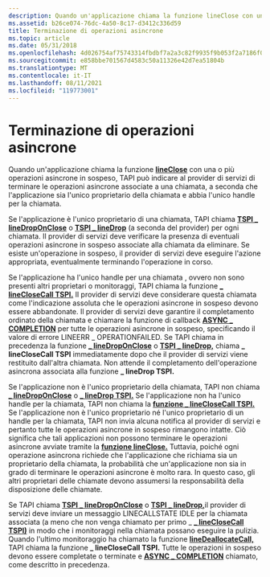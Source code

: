 ```yaml
---
description: Quando un'applicazione chiama la funzione lineClose con una o più operazioni asincrone in sospeso, TAPI può indirizzare il provider di servizi a terminare le operazioni asincrone associate a una chiamata.
ms.assetid: b26ce074-76dc-4a50-8c17-d3412c336d59
title: Terminazione di operazioni asincrone
ms.topic: article
ms.date: 05/31/2018
ms.openlocfilehash: 4d026754af75743314fbdbf7a2a3c82f9935f9b053f2a7186f095e4f452a0bdd
ms.sourcegitcommit: e858bbe701567d4583c50a11326e42d7ea51804b
ms.translationtype: MT
ms.contentlocale: it-IT
ms.lasthandoff: 08/11/2021
ms.locfileid: "119773001"
---
```

# <a name="termination-of-asynchronous-operations"></a>Terminazione di operazioni asincrone

Quando un'applicazione chiama la funzione [**lineClose**](/windows/win32/api/tapi/nf-tapi-lineclose) con una o più operazioni asincrone in sospeso, TAPI può indicare al provider di servizi di terminare le operazioni asincrone associate a una chiamata, a seconda che l'applicazione sia l'unico proprietario della chiamata e abbia l'unico handle per la chiamata.

Se l'applicazione è l'unico proprietario di una chiamata, TAPI chiama [**TSPI \_ lineDropOnClose**](./tspi-linedroponclose.md) o [**TSPI \_ lineDrop**](/windows/win32/api/tspi/nf-tspi-tspi_linedrop) (a seconda del provider) per ogni chiamata. Il provider di servizi deve verificare la presenza di eventuali operazioni asincrone in sospeso associate alla chiamata da eliminare. Se esiste un'operazione in sospeso, il provider di servizi deve eseguire l'azione appropriata, eventualmente terminando l'operazione in corso.

Se l'applicazione ha l'unico handle per una chiamata , ovvero non sono presenti altri proprietari o monitoraggi, TAPI chiama la funzione [**\_ lineCloseCall TSPI.**](/windows/win32/api/tspi/nf-tspi-tspi_lineclosecall) Il provider di servizi deve considerare questa chiamata come l'indicazione assoluta che le operazioni asincrone in sospeso devono essere abbandonate. Il provider di servizi deve garantire il completamento ordinato della chiamata e chiamare la funzione di callback [**ASYNC \_ COMPLETION**](/windows/win32/api/tspi/nc-tspi-async_completion) per tutte le operazioni asincrone in sospeso, specificando il valore di errore LINEERR \_ OPERATIONFAILED. Se TAPI chiama in precedenza la funzione [**\_ lineDropOnClose**](./tspi-linedroponclose.md) o [**TSPI \_ lineDrop,**](/windows/win32/api/tspi/nf-tspi-tspi_linedrop) chiama **\_ lineCloseCall TSPI** immediatamente dopo che il provider di servizi viene restituito dall'altra chiamata. Non attende il completamento dell'operazione asincrona associata alla funzione **\_ lineDrop TSPI.**

Se l'applicazione non è l'unico proprietario della chiamata, TAPI non chiama [**\_ lineDropOnClose**](./tspi-linedroponclose.md) o [**\_ lineDrop TSPI.**](/windows/win32/api/tspi/nf-tspi-tspi_linedrop) Se l'applicazione non ha l'unico handle per la chiamata, TAPI non chiama la [**funzione \_ lineCloseCall TSPI.**](/windows/win32/api/tspi/nf-tspi-tspi_lineclosecall) Se l'applicazione non è l'unico proprietario né l'unico proprietario di un handle per la chiamata, TAPI non invia alcuna notifica al provider di servizi e pertanto tutte le operazioni asincrone in sospeso rimangono intatte. Ciò significa che tali applicazioni non possono terminare le operazioni asincrone avviate tramite la [**funzione lineClose.**](/windows/win32/api/tapi/nf-tapi-lineclose) Tuttavia, poiché ogni operazione asincrona richiede che l'applicazione che richiama sia un proprietario della chiamata, la probabilità che un'applicazione non sia in grado di terminare le operazioni asincrone è molto rara. In questo caso, gli altri proprietari delle chiamate devono assumersi la responsabilità della disposizione delle chiamate.

Se TAPI chiama [**TSPI \_ lineDropOnClose**](./tspi-linedroponclose.md) o [**TSPI \_ lineDrop,**](/windows/win32/api/tspi/nf-tspi-tspi_linedrop)il provider di servizi deve inviare un messaggio LINECALLSTATE IDLE per la chiamata associata (a meno che non venga chiamato per primo \_ [**\_ lineCloseCall TSPI)**](/windows/win32/api/tspi/nf-tspi-tspi_lineclosecall) in modo che i monitoraggi nella chiamata possano eseguire la pulizia. Quando l'ultimo monitoraggio ha chiamato la funzione [**lineDeallocateCall,**](/windows/win32/api/tapi/nf-tapi-linedeallocatecall) TAPI chiama la funzione **\_ lineCloseCall TSPI.** Tutte le operazioni in sospeso devono essere completate o terminate e [**ASYNC \_ COMPLETION**](/windows/win32/api/tspi/nc-tspi-async_completion) chiamato, come descritto in precedenza.

 

 
